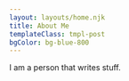```yaml
---
layout: layouts/home.njk
title: About Me
templateClass: tmpl-post
bgColor: bg-blue-800
---
```


I am a person that writes stuff.
